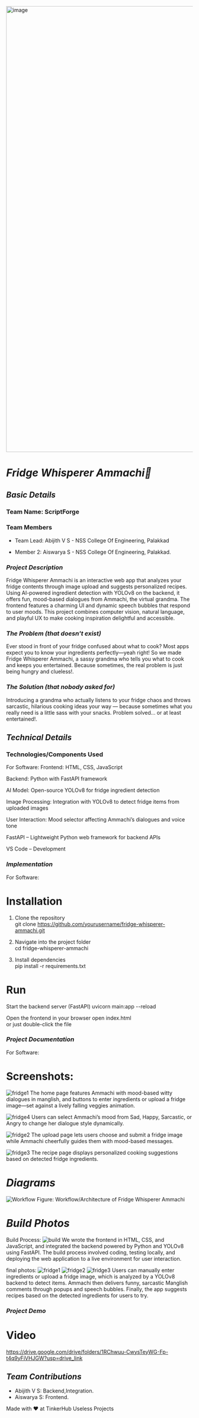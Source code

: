 <img width="3188" height="1202" alt="image" src="https://github.com/user-attachments/assets/9d9cdd0e-1496-45ed-af78-f87e24db7a2c" />

# *Fridge Whisperer Ammachi🎯*

## *Basic Details*

### Team Name: ScriptForge

### Team Members

- Team Lead: Abijith V S - NSS College Of Engineering, Palakkad

- Member 2: Aiswarya S - NSS College Of Engineering, Palakkad.
 
### *Project Description*

Fridge Whisperer Ammachi is an interactive web app that analyzes your fridge contents through image upload and suggests personalized recipes. Using AI-powered ingredient detection with YOLOv8 on the backend, it offers fun, mood-based dialogues from Ammachi, the virtual grandma. The frontend features a charming UI and dynamic speech bubbles that respond to user moods. This project combines computer vision, natural language, and playful UX to make cooking inspiration delightful and accessible.


### *The Problem (that doesn't exist)*

Ever stood in front of your fridge confused about what to cook? Most apps expect you to know your ingredients perfectly—yeah right! So we made Fridge Whisperer Ammachi, a sassy grandma who tells you what to cook and keeps you entertained. Because sometimes, the real problem is just being hungry and clueless!.


### *The Solution (that nobody asked for)*

Introducing a grandma who actually listens to your fridge chaos and throws sarcastic, hilarious cooking ideas your way — because sometimes what you really need is a little sass with your snacks. Problem solved... or at least entertained!.


## *Technical Details*

### Technologies/Components Used
For Software:
Frontend: HTML, CSS, JavaScript 

Backend: Python with FastAPI framework

AI Model: Open-source YOLOv8 for fridge ingredient detection

Image Processing: Integration with YOLOv8 to detect fridge items from uploaded images

User Interaction: Mood selector affecting Ammachi’s dialogues and voice tone

FastAPI – Lightweight Python web framework for backend APIs

VS Code – Development

### *Implementation*
For Software:

# Installation
1. Clone the repository  
git clone https://github.com/yourusername/fridge-whisperer-ammachi.git  

2. Navigate into the project folder  
cd fridge-whisperer-ammachi  

3. Install dependencies  
pip install -r requirements.txt  

# Run
Start the backend server (FastAPI)
uvicorn main:app --reload  

Open the frontend in your browser
open index.html   
or just double-click the file

### *Project Documentation*
For Software:

# Screenshots:
![fridge1](https://github.com/user-attachments/assets/b04c6c97-ea25-4b45-a82b-99e8baf9b7c4)
The home page features Ammachi with mood-based witty dialogues in manglish, and buttons to enter ingredients or upload a fridge image—set against a lively falling veggies animation.

![fridge4](https://github.com/user-attachments/assets/bc5528ec-db22-4cc1-bed7-b8ab088ec9a5)
Users can select Ammachi’s mood from Sad, Happy, Sarcastic, or Angry to change her dialogue style dynamically.

![fridge2](https://github.com/user-attachments/assets/90105e12-7d1d-4e44-9203-51f31880abbb)
The upload page lets users choose and submit a fridge image while Ammachi cheerfully guides them with mood-based messages.

![fridge3](https://github.com/user-attachments/assets/d09a3ef6-bad1-4d87-9653-f662ef49b46e)
The recipe page displays personalized cooking suggestions based on detected fridge ingredients.

# *Diagrams*
![Workflow](https://github.com/user-attachments/assets/e5cee3ad-eb79-42c5-96ba-2cdd3a0b28a1)
Figure: Workflow/Architecture of Fridge Whisperer Ammachi


# *Build Photos*
Build Process:
![build](https://github.com/user-attachments/assets/bb332ee5-cb8d-4546-bfc2-dac0e1a6bd4f)
We wrote the frontend in HTML, CSS, and JavaScript, and integrated the backend powered by Python and YOLOv8 using FastAPI.
The build process involved coding, testing locally, and deploying the web application to a live environment for user interaction.

final photos:
![fridge1](https://github.com/user-attachments/assets/b04c6c97-ea25-4b45-a82b-99e8baf9b7c4)
![fridge2](https://github.com/user-attachments/assets/90105e12-7d1d-4e44-9203-51f31880abbb)
![fridge3](https://github.com/user-attachments/assets/d09a3ef6-bad1-4d87-9653-f662ef49b46e)
Users can manually enter ingredients or upload a fridge image, which is analyzed by a YOLOv8 backend to detect items.
Ammachi then delivers funny, sarcastic Manglish comments through popups and speech bubbles.
Finally, the app suggests recipes based on the detected ingredients for users to try.


### *Project Demo*
# Video
https://drive.google.com/drive/folders/1RChwuu-CwysTeyWG-Fp-t4q9yFiVHJGW?usp=drive_link


## *Team Contributions*
- Abijith V S: Backend,Integration.
- Aiswarya S: Frontend.

Made with ❤ at TinkerHub Useless Projects
